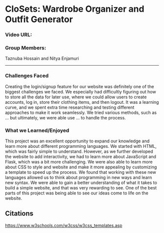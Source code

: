 # CloSets: Wardrobe Organizer and Outfit Generator

### Video URL:

### Group Members:

Taznuba Hossain and Nitya Enjamuri

***

### Challenges Faced

Creating the login/signup feature for our website was definitely one of the biggest challenges we faced. We especially had difficultly figuring out how to store all the data for later use, where we could allow users to create accounts, log in, store their clothing items, and then logout. It was a learning curve, and we spent extra time researching and testing different approaches to make it work seamlessly. We tried various methods, such as ... but ultimately, we were able use ... to handle the process. 

### What we Learned/Enjoyed

This project was an excellent opportunity to expand our knowledge and learn more about different programming languages. We started with HTML, which was fairly simple to understand. However, as we further developed the website to add interactivity, we had to learn more about JavaScript and Flask, which was a bit more challenging. We were also able to learn more about CSS to style and website and make it more appealing by customizing a template to speed up the process. We found that working with these new languages allowed us to think about programming in new ways and learn new syntax. We were able to gain a better understanding of what it takes to build a simple website, and that was very rewarding to see. One of the best parts of this project was being able to see our ideas come to life on the website. 

## Citations

https://www.w3schools.com/w3css/w3css_templates.asp
